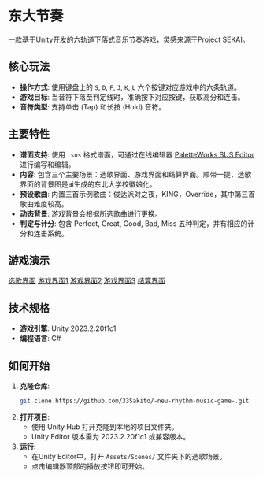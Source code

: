 # 东大节奏

一款基于Unity开发的六轨道下落式音乐节奏游戏，灵感来源于Project SEKAI。

## 核心玩法

*   **操作方式**: 使用键盘上的 `S`, `D`, `F`, `J`, `K`, `L` 六个按键对应游戏中的六条轨道。
*   **游戏目标**: 当音符下落至判定线时，准确按下对应按键，获取高分和连击。
*   **音符类型**: 支持单击 (Tap) 和长按 (Hold) 音符。

## 主要特性

*   **谱面支持**: 使用 `.sus` 格式谱面，可通过在线编辑器 [PaletteWorks SUS Editor](https://paletteworks.mkpo.li/edit) 进行编写和编辑。
*   **内容**: 包含三个主要场景：选歌界面、游戏界面和结算界面。顺带一提，选歌界面的背景图是ai生成的东北大学校徽娘化。
*   **预设歌曲**: 内置三首示例歌曲：俊达派对之夜，KING，Override，其中第三首歌曲难度较高。
*   **动态背景**: 游戏背景会根据所选歌曲进行更换。
*   **判定与计分**: 包含 Perfect, Great, Good, Bad, Miss 五种判定，并有相应的计分和连击系统。

## 游戏演示

[选歌界面](Images/Select.png)
[游戏界面1](Images/俊达派对之夜.png)
[游戏界面2](Images/KING.png)
[游戏界面3](Images/Override.png)
[结算界面](Images/Results.png)

## 技术规格

*   **游戏引擎**: Unity 2023.2.20f1c1
*   **编程语言**: C#

## 如何开始

1.  **克隆仓库**:
    ```bash
    git clone https://github.com/33Sakito/-neu-rhythm-music-game-.git
    ```
2.  **打开项目**:
    *   使用 Unity Hub 打开克隆到本地的项目文件夹。
    *   Unity Editor 版本需为 2023.2.20f1c1 或兼容版本。
3.  **运行**:
    *   在Unity Editor中，打开 `Assets/Scenes/` 文件夹下的选歌场景。
    *   点击编辑器顶部的播放按钮即可开始。